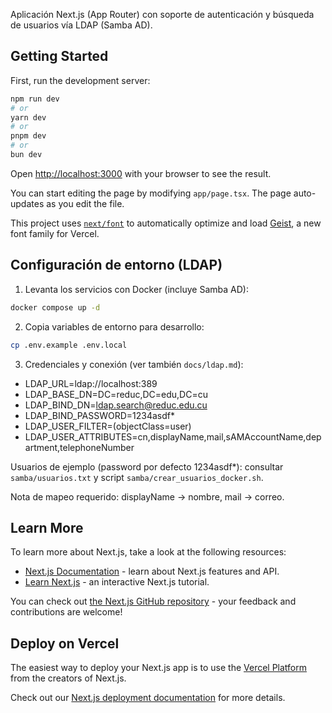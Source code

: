 Aplicación Next.js (App Router) con soporte de autenticación y búsqueda de usuarios vía LDAP (Samba AD).

## Getting Started

First, run the development server:

```bash
npm run dev
# or
yarn dev
# or
pnpm dev
# or
bun dev
```

Open [http://localhost:3000](http://localhost:3000) with your browser to see the result.

You can start editing the page by modifying `app/page.tsx`. The page auto-updates as you edit the file.

This project uses [`next/font`](https://nextjs.org/docs/app/building-your-application/optimizing/fonts) to automatically optimize and load [Geist](https://vercel.com/font), a new font family for Vercel.

## Configuración de entorno (LDAP)

1) Levanta los servicios con Docker (incluye Samba AD):

```bash
docker compose up -d
```

2) Copia variables de entorno para desarrollo:

```bash
cp .env.example .env.local
```

3) Credenciales y conexión (ver también `docs/ldap.md`):

- LDAP_URL=ldap://localhost:389
- LDAP_BASE_DN=DC=reduc,DC=edu,DC=cu
- LDAP_BIND_DN=ldap.search@reduc.edu.cu
- LDAP_BIND_PASSWORD=1234asdf*
- LDAP_USER_FILTER=(objectClass=user)
- LDAP_USER_ATTRIBUTES=cn,displayName,mail,sAMAccountName,department,telephoneNumber

Usuarios de ejemplo (password por defecto 1234asdf*): consultar `samba/usuarios.txt` y script `samba/crear_usuarios_docker.sh`.

Nota de mapeo requerido: displayName -> nombre, mail -> correo.

## Learn More

To learn more about Next.js, take a look at the following resources:

- [Next.js Documentation](https://nextjs.org/docs) - learn about Next.js features and API.
- [Learn Next.js](https://nextjs.org/learn) - an interactive Next.js tutorial.

You can check out [the Next.js GitHub repository](https://github.com/vercel/next.js) - your feedback and contributions are welcome!

## Deploy on Vercel

The easiest way to deploy your Next.js app is to use the [Vercel Platform](https://vercel.com/new?utm_medium=default-template&filter=next.js&utm_source=create-next-app&utm_campaign=create-next-app-readme) from the creators of Next.js.

Check out our [Next.js deployment documentation](https://nextjs.org/docs/app/building-your-application/deploying) for more details.
